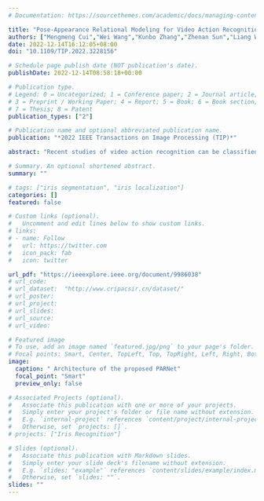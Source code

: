 ```yaml
---
# Documentation: https://sourcethemes.com/academic/docs/managing-content/

title: "Pose-Appearance Relational Modeling for Video Action Recognition"
authors: ["Mengmeng Cui","Wei Wang","Kunbo Zhang","Zhenan Sun","Liang Wang"]
date: 2022-12-14T16:12:05+08:00
doi: "10.1109/TIP.2022.3228156"

# Schedule page publish date (NOT publication's date).
publishDate: 2022-12-14T08:58:18+00:00

# Publication type.
# Legend: 0 = Uncategorized; 1 = Conference paper; 2 = Journal article;
# 3 = Preprint / Working Paper; 4 = Report; 5 = Book; 6 = Book section;
# 7 = Thesis; 8 = Patent
publication_types: ["2"]

# Publication name and optional abbreviated publication name.
publication: "*2022 IEEE Transactions on Image Processing (TIP)*"

abstract: "Recent studies of video action recognition can be classified into two categories: the appearance-based methods and the pose-based methods. The appearance-based methods generally cannot model temporal dynamics of large motion well by virtue of optical flow estimation, while the pose-based methods ignore the visual context information such as typical scenes and objects, which are also important cues for action understanding. In this paper, we tackle these problems by proposing a Pose-Appearance Relational Network (PARNet), which models the correlation between human pose and image appearance, and combines the benefits of these two modalities to improve the robustness towards unconstrained real-world videos. There are three network streams in our model, namely pose stream, appearance stream and relation stream. For the pose stream, a Temporal Multi-Pose RNN module is constructed to obtain the dynamic representations through temporal modeling of 2D poses. For the appearance stream, a Spatial Appearance CNN module is employed to extract the global appearance representation of the video sequence. For the relation stream, a Pose-Aware RNN module is built to connect pose and appearance streams by modeling action-sensitive visual context information. Through jointly optimizing the three modules, PARNet achieves superior performances compared with the state-of-the-arts on both the pose-complete datasets (KTH, Penn-Action, UCF11) and the challenging pose-incomplete datasets (UCF101, HMDB51, JHMDB), demonstrating its robustness towards complex environments and noisy skeletons. Its effectiveness on NTU-RGBD dataset is also validated even compared with 3D skeleton-based methods. Furthermore, an appearance-enhanced PARNet equipped with a RGB-based I3D stream is proposed, which outperforms the Kinetics pre-trained competitors on UCF101 and HMDB51. The better experimental results verify the potentials of our framework by integrating various modules."

# Summary. An optional shortened abstract.
summary: ""

# tags: ["iris segmentation", "iris localization"]
categories: []
featured: false

# Custom links (optional).
#   Uncomment and edit lines below to show custom links.
# links:
# - name: Follow
#   url: https://twitter.com
#   icon_pack: fab
#   icon: twitter

url_pdf: "https://ieeexplore.ieee.org/document/9986038"
# url_code:
# url_dataset:  "http://www.cripacsir.cn/dataset/"
# url_poster:
# url_project:
# url_slides:
# url_source:
# url_video:

# Featured image
# To use, add an image named `featured.jpg/png` to your page's folder. 
# Focal points: Smart, Center, TopLeft, Top, TopRight, Left, Right, BottomLeft, Bottom, BottomRight.
image:
  caption: " Architecture of the proposed PARNet"
  focal_point: "Smart"
  preview_only: false

# Associated Projects (optional).
#   Associate this publication with one or more of your projects.
#   Simply enter your project's folder or file name without extension.
#   E.g. `internal-project` references `content/project/internal-project/index.md`.
#   Otherwise, set `projects: []`.
# projects: ["Iris Recognition"]

# Slides (optional).
#   Associate this publication with Markdown slides.
#   Simply enter your slide deck's filename without extension.
#   E.g. `slides: "example"` references `content/slides/example/index.md`.
#   Otherwise, set `slides: ""`.
slides: ""
---
```

